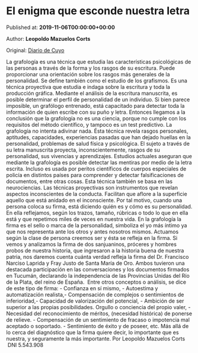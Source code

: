 
# El enigma que esconde nuestra letra

Published at: **2019-11-06T00:00:00+00:00**

Author: **Leopoldo Mazuelos Corts**

Original: [Diario de Cuyo](https://www.diariodecuyo.com.ar/columnasdeopinion/El-enigma-que-esconde-nuestra-letra-20191105-0081.html)

La grafología es una técnica que estudia las características psicológicas de las personas a través de la forma y los rasgos de su escritura. Puede proporcionar una orientación sobre los rasgos más generales de la personalidad. Se define también como el estudio de los grafismos. Es una técnica proyectiva que estudia e indaga sobre la escritura y toda la producción gráfica. Mediante el análisis de la escritura manuscrita, es posible determinar el perfil de personalidad de un individuo. Si bien parece imposible, un grafólogo entrenado, está capacitado para detectar toda la información de quien escribe con su puño y letra. Entonces llegamos a la conclusión que la grafología no es una ciencia, porque no cumple con los requisitos del método científico, y tampoco es un test predictivo. La grafología no intenta adivinar nada.
Ésta técnica revela rasgos personales, aptitudes, capacidades, experiencias pasadas que han dejado huellas en la personalidad, problemas de salud física y psicológica. El sujeto a través de su letra manuscrita proyecta, inconscientemente, rasgos de su personalidad, sus vivencias y aprendizajes. Estudios actuales aseguran que mediante la grafología es posible detectar las mentiras por medio de la letra escrita. Incluso es usada por peritos científicos de cuerpos especiales de policía en distintos países para comprender y detectar falsificaciones de documentos, entre otras cosas. Esta técnica también se basa en las neurociencias. Las técnicas proyectivas son instrumentos que revelan aspectos inconscientes de la conducta. Facilitan que aflore a la superficie aquello que está anidado en el inconsciente. Por tal motivo, cuando una persona coloca su firma, está diciendo quién es y cómo es su personalidad. En ella reflejamos, según los trazos, tamaño, rúbricas o todo lo que en ella está y que repetimos miles de veces en nuestra vida. En la grafología la firma es el sello o marca de la personalidad, simboliza el yo más íntimo ya que nos representa ante los otros y antes nosotros mismos. Actuamos según la clase de persona creemos ser y ésta se refleja en la firma. Si vemos y analizamos la firma de dos sanjuaninos, próceres y hombres probos de nuestra historia, que ingresaron a la historia buena de nuestra patria, nos daremos cuenta cuánta verdad refleja la firma del Dr. Francisco Narciso Laprida y Fray Justo de Santa María de Oro. Ambos tuvieron una destacada participación en las conversaciones y los documentos firmados en Tucumán, declarando la independencia de las Provincias Unidas del Río de la Plata, del reino de España. 
Entre otros conceptos o análisis, se dice de este tipo de firma: - Confianza en sí mismo, - Autoestima y automatización realista,- Compensación de complejos o sentimientos de inferioridad,- Capacidad de valorización del potencial, - Ambición de ser superior a las propias posibilidades. Orgullo o conciencia del propio valer, - Necesidad del reconocimiento de méritos, (necesidad histórica) de ponerse de relieve. - Compensación de un sentimiento de fracaso o impotencia mal aceptado o soportado. - Sentimiento de éxito y de poseer, etc. Más allá de lo cerca del diagnóstico que la firma quiere decir, lo importante que es nuestra, y seguramente la más importante.
Por Leopoldo Mazuelos Corts   DNI 5.543.908
